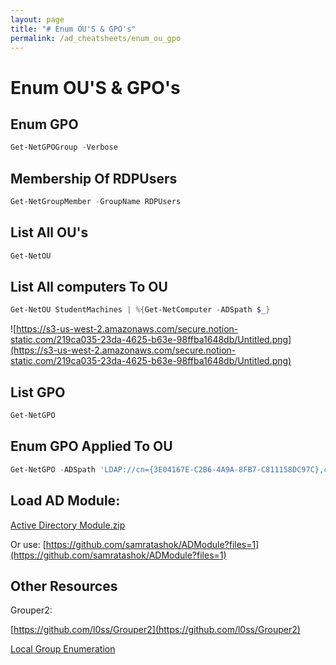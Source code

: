 ```yaml
---
layout: page
title: "# Enum OU'S & GPO's"
permalink: /ad_cheatsheets/enum_ou_gpo
---
```


# Enum OU'S & GPO's

## Enum GPO

```powershell
Get-NetGPOGroup -Verbose
```

## Membership Of RDPUsers

```powershell
Get-NetGroupMember -GroupName RDPUsers
```

## List All OU's

```powershell
Get-NetOU
```

## List All computers To OU

```powershell
Get-NetOU StudentMachines | %{Get-NetComputer -ADSpath $_}
```

![https://s3-us-west-2.amazonaws.com/secure.notion-static.com/219ca035-23da-4625-b63e-98ffba1648db/Untitled.png](https://s3-us-west-2.amazonaws.com/secure.notion-static.com/219ca035-23da-4625-b63e-98ffba1648db/Untitled.png)

## List GPO

```powershell
Get-NetGPO
```

## Enum GPO Applied To OU

```powershell
Get-NetGPO -ADSpath 'LDAP://cn={3E04167E-C2B6-4A9A-8FB7-C811158DC97C},cn=policies,cn=system,DC=dollarcorp,DC=moneycorp,DC=local'
```

## Load AD Module:

[Active Directory Module.zip](https://s3-us-west-2.amazonaws.com/secure.notion-static.com/bb7acd29-ce41-4df9-94ca-5c69ab2c3d23/Active_Directory_Module.zip)

Or use: [https://github.com/samratashok/ADModule?files=1](https://github.com/samratashok/ADModule?files=1)

## Other Resources

Grouper2:

[https://github.com/l0ss/Grouper2](https://github.com/l0ss/Grouper2)

[Local Group Enumeration](http://www.harmj0y.net/blog/redteaming/local-group-enumeration/)
